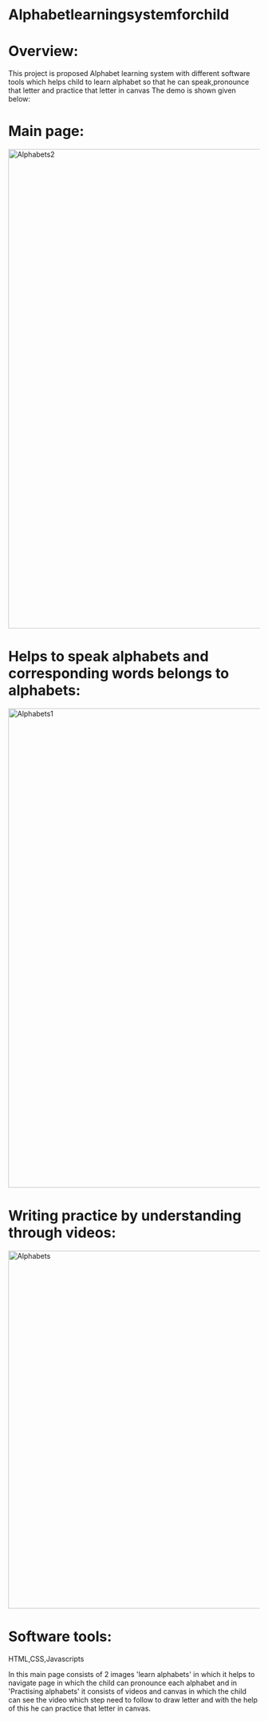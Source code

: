 # Alphabetlearningsystemforchild
# Overview:
This project is proposed Alphabet learning system with different software tools which helps child to learn alphabet so that he can speak,pronounce that letter and practice that letter in canvas The demo is shown given below:

# Main page:

<img width="959" alt="Alphabets2" src="https://github.com/VermaAyush2k4/Alphabetlearningsystemforchild/assets/117018341/755c657b-fd16-421c-9913-fa8dfb78783b">

# Helps to speak alphabets and corresponding words belongs to alphabets:

<img width="959" alt="Alphabets1" src="https://github.com/VermaAyush2k4/Alphabetlearningsystemforchild/assets/117018341/9146858f-0177-4650-97d0-8cb6c943aff1">

# Writing practice by understanding through videos:

<img width="716" alt="Alphabets" src="https://github.com/VermaAyush2k4/Alphabetlearningsystemforchild/assets/117018341/6572b4ed-3a5f-4354-acfc-34a121aa6ec9">

# Software tools:
HTML,CSS,Javascripts

In this main page consists of 2 images 'learn alphabets' in which it helps to navigate page in which the child can pronounce each alphabet and in 'Practising alphabets' it consists of videos and canvas in which the child can see the video which step need to follow to draw letter and with the help of this he can practice that letter in canvas.

